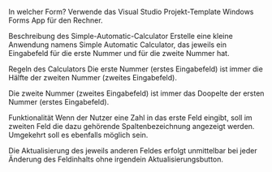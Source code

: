 In welcher Form?
Verwende das Visual Studio Projekt-Template Windows Forms App für den Rechner.

Beschreibung des Simple-Automatic-Calculator
Erstelle eine kleine Anwendung namens Simple Automatic Calculator, das jeweils ein Eingabefeld für die erste Nummer und für die zweite Nummer hat.

Regeln des Calculators
Die erste Nummer (erstes Eingabefeld) ist immer die Hälfte der zweiten Nummer (zweites Eingabefeld).

Die zweite Nummer (zweites Eingabefeld) ist immer das Doopelte der ersten Nummer (erstes Eingabefeld).

Funktionalität
Wenn der Nutzer eine Zahl in das erste Feld eingibt, soll im zweiten Feld die dazu gehörende Spaltenbezeichnung angezeigt werden. Umgekehrt soll es ebenfalls möglich sein.

Die Aktualisierung des jeweils anderen Feldes erfolgt unmittelbar bei jeder Änderung des Feldinhalts ohne irgendein Aktualisierungsbutton.